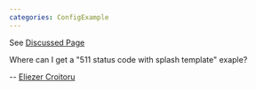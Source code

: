 ```yaml
---
categories: ConfigExample
---
```

See [Discussed
Page](/ConfigExamples/Portal/Splash)

Where can I get a "511 status code with splash template" exaple?

\-- [Eliezer
Croitoru](/Eliezer%20Croitoru)
